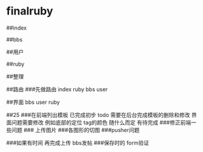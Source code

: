 finalruby
=========



##index

##bbs

##用户

##ruby


##整理

##路由
    ###先做路由
    index
    ruby
    bbs
    user

##界面
    bbs
    user
    ruby


##25
###在前端列出模板
    已完成初步
    todo 需要在后台完成模板的删除和修改
        界面问题需要修改
        例如底部的定位
        tag的颜色 随什么而定 有待完成
###修正前端一些问题
    ### 上传图片
    ###各图形的切图
    ###pusher问题

###如果有时间
再完成上传
bbs发帖
###保存时的 form验证
